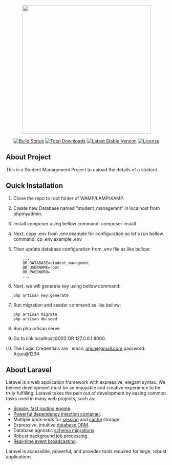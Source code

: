 <p align="center"><a href="https://laravel.com" target="_blank"><img src="https://raw.githubusercontent.com/laravel/art/master/logo-lockup/5%20SVG/2%20CMYK/1%20Full%20Color/laravel-logolockup-cmyk-red.svg" width="400"></a></p>

<p align="center">
<a href="https://travis-ci.org/laravel/framework"><img src="https://travis-ci.org/laravel/framework.svg" alt="Build Status"></a>
<a href="https://packagist.org/packages/laravel/framework"><img src="https://img.shields.io/packagist/dt/laravel/framework" alt="Total Downloads"></a>
<a href="https://packagist.org/packages/laravel/framework"><img src="https://img.shields.io/packagist/v/laravel/framework" alt="Latest Stable Version"></a>
<a href="https://packagist.org/packages/laravel/framework"><img src="https://img.shields.io/packagist/l/laravel/framework" alt="License"></a>
</p>

## About Project

This is a Student Management Project to upload the details of a student.

## Quick Installation

1.  Clone the repo to root folder of WAMP/LAMP/XAMP.

2.  Create new Database named "student_managemnt" in localhost from phpmyadmin.

3.  Install composer using bellow command:
        composer install

4.  Next, copy .env from .env.example for configuration so let's run bellow command:
        cp .env.example .env

5.  Then update database configuration from .env file as like bellow:
       
            ...
            DB_DATABASE=student_managemnt
            DB_USERNAME=root
            DB_PASSWORD=
            ...

6.  Next, we will generate key using bellow command:

        php artisan key:generate

7.  Run migration and seeder command as like bellow: 

        php artisan migrate
        php artisan db:seed

8.  Run php artisan serve

9.  Go to link localhost:8000 OR 127.0.0.1:8000.

10. The Login Credentials are :
            email: arjun@gmail.com
            password: Arjun@1234

## About Laravel

Laravel is a web application framework with expressive, elegant syntax. We believe development must be an enjoyable and creative experience to be truly fulfilling. Laravel takes the pain out of development by easing common tasks used in many web projects, such as:

- [Simple, fast routing engine](https://laravel.com/docs/routing).
- [Powerful dependency injection container](https://laravel.com/docs/container).
- Multiple back-ends for [session](https://laravel.com/docs/session) and [cache](https://laravel.com/docs/cache) storage.
- Expressive, intuitive [database ORM](https://laravel.com/docs/eloquent).
- Database agnostic [schema migrations](https://laravel.com/docs/migrations).
- [Robust background job processing](https://laravel.com/docs/queues).
- [Real-time event broadcasting](https://laravel.com/docs/broadcasting).

Laravel is accessible, powerful, and provides tools required for large, robust applications.

